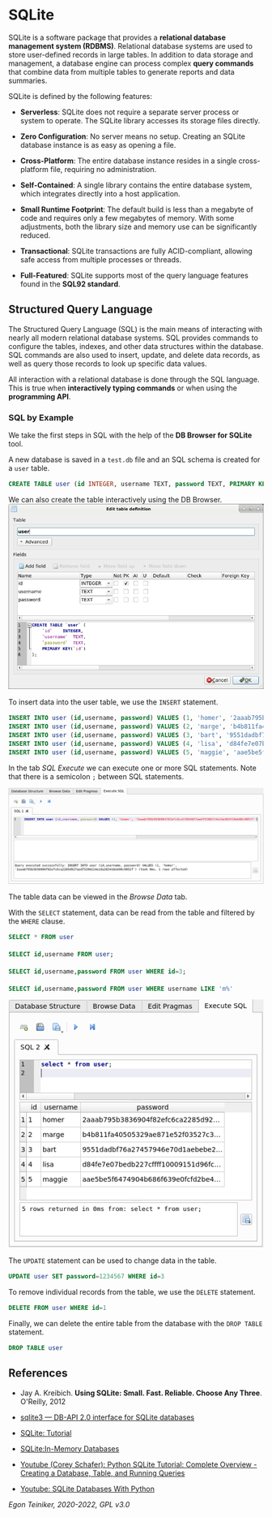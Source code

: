 # SQLite 

SQLite is a software package that provides a **relational database management system (RDBMS)**. 
Relational database systems are used to store user-defined records in large tables. 
In addition to data storage and management, a database engine can process complex **query commands** 
that combine data from multiple tables to generate reports and data summaries.

SQLite is defined by the following features: 
* **Serverless**: SQLite does not require a separate server process or system to operate. 
    The SQLite library accesses its storage files directly. 
    
* **Zero Configuration**: No server means no setup. 
    Creating an SQLite database instance is as easy as opening a file. 
    
* **Cross-Platform**: The entire database instance resides in a single cross-platform file, 
    requiring no administration. 
    
* **Self-Contained**: A single library contains the entire database system, which integrates 
    directly into a host application.

* **Small Runtime Footprint**: The default build is less than a megabyte of code and requires only 
    a few megabytes of memory. With some adjustments, both the library size and memory use can be 
    significantly reduced. 
    
* **Transactional**: SQLite transactions are fully ACID-compliant, allowing safe access from 
    multiple processes or threads. 
    
* **Full-Featured**: SQLite supports most of the query language features found in the **SQL92 standard**. 



## Structured Query Language 

The Structured Query Language (SQL) is the main means of interacting with nearly all modern 
relational database systems. 
SQL provides commands to configure the tables, indexes, and other data structures within the 
database. 
SQL commands are also used to insert, update, and delete data records, as well as query those 
records to look up specific data values.

All interaction with a relational database is done through the SQL language. 
This is true when **interactively typing commands** or when using the **programming API**.

### SQL by Example

We take the first steps in SQL with the help of the **DB Browser for SQLite** tool.

A new database is saved in a `test.db` file and an SQL schema is created for a `user` table.

```SQL
CREATE TABLE user (id INTEGER, username TEXT, password TEXT, PRIMARY KEY(id))
```

We can also create the table interactively using the DB Browser.
![DB Browser - Create](figures/db-browser-create.png)

To insert data into the user table, we use the `INSERT` statement.
```SQL
INSERT INTO user (id,username, password) VALUES (1, 'homer', '2aaab795b3836904f82efc6ca2285d927aed75206214e1da383418eb90c9052f');
INSERT INTO user (id,username, password) VALUES (2, 'marge', 'b4b811fa40505329ae871e52f03527c3720c9af7fb8607819658535c5484c41e');
INSERT INTO user (id,username, password) VALUES (3, 'bart', '9551dadbf76a27457946e70d1aebebe2132f8d3bce6378d216c11853524dd3a6');
INSERT INTO user (id,username, password) VALUES (4, 'lisa', 'd84fe7e07bedb227cffff10009151d96fc944f6a1bd37cff60e8e4626a1eb1c3');
INSERT INTO user (id,username, password) VALUES (5, 'maggie', 'aae5be5f6474904b686f639e0fcfd2be440121cd889fa381a94b71750758345e');
```
In the tab _SQL Execute_ we can execute one or more SQL statements. 
Note that there is a semicolon `;` between SQL statements.

![DB Browser - Create](figures/db-browser-insert.png)

The table data can be viewed in the _Browse Data_ tab.

With the `SELECT` statement, data can be read from the table and filtered by the `WHERE` clause.

```SQL
SELECT * FROM user

SELECT id,username FROM user;

SELECT id,username,password FROM user WHERE id=3;

SELECT id,username,password FROM user WHERE username LIKE 'm%'
```
![DB Browser - Create](figures/db-browser-select.png)

The `UPDATE` statement can be used to change data in the table.
```SQL
UPDATE user SET password=1234567 WHERE id=3
```

To remove individual records from the table, we use the `DELETE` statement.
```SQL
DELETE FROM user WHERE id=1
```

Finally, we can delete the entire table from the database with the `DROP TABLE` statement.
```SQL
DROP TABLE user
```

## References
* Jay A. Kreibich. **Using SQLite: Small. Fast. Reliable. Choose Any Three**. O'Reilly, 2012

* [sqlite3 — DB-API 2.0 interface for SQLite databases](https://docs.python.org/3.8/library/sqlite3.html)
* [SQLite: Tutorial](https://www.sqlitetutorial.net/)
* [SQLite:In-Memory Databases](https://www.sqlite.org/inmemorydb.html)

* [Youtube (Corey Schafer): Python SQLite Tutorial: Complete Overview - Creating a Database, Table, and Running Queries](https://youtu.be/pd-0G0MigUA)
* [Youtube: SQLite Databases With Python](https://youtu.be/byHcYRpMgI4)

*Egon Teiniker, 2020-2022, GPL v3.0*